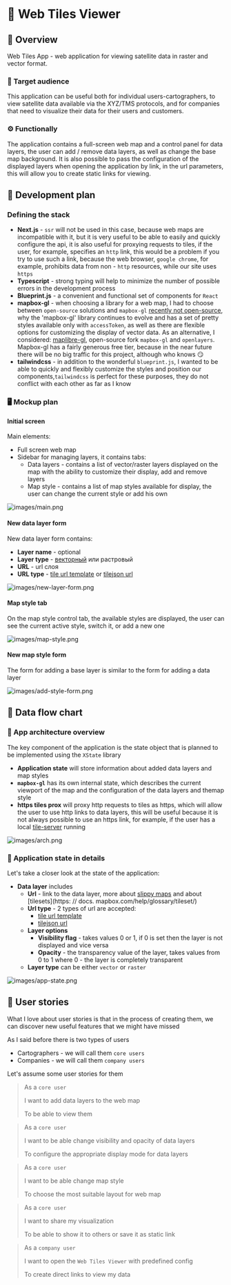 # 🧩 Web Tiles Viewer

## 🧭 Overview

Web Tiles App - web application for viewing satellite data in raster and vector format.

### 🎯 Target audience

This application can be useful both for individual users-cartographers, to view satellite data available via the XYZ/TMS protocols, and for companies that need to visualize their data for their users and customers.

### ⚙️ Functionally

The application contains a full-screen web map and a control panel for data layers, the user can add / remove data layers, as well as change the base map background. It is also possible to pass the configuration of the displayed layers when opening the application by link, in the url parameters, this will allow you to create static links for viewing.

## 📝 Development plan

### Defining the stack

- **Next.js** - `ssr` will not be used in this case, because web maps are incompatible with it, but it is very useful to be able to easily and quickly configure the api, it is also useful for proxying requests to tiles, if the user, for example, specifies an `http` link, this would be a problem if you try to use such a link, because the web browser, `google chrome`, for example, prohibits data from non - `http` resources, while our site uses `https`
- **Typescript** - strong typing will help to minimize the number of possible errors in the development process
- **Blueprint.js** - a convenient and functional set of components for `React`
- **mapbox-gl** - when choosing a library for a web map, I had to choose between `open-source` solutions and `mapbox-gl` [recently not open-source](https://wptavern.com/mapbox-gl-js-is-no-longer-open-source), why the 'mapbox-gl' library continues to evolve and has a set of pretty styles available only with `accessToken`, as well as there are flexible options for customizing the display of vector data. As an alternative, I considered: [maplibre-gl](https://github.com/malibu/malibu-gl-js), open-source fork `mapbox-gl` and `openlayers`. Mapbox-gl has a fairly generous free tier, because in the near future there will be no big traffic for this project, although who knows 😏
- **tailwindcss** - in addition to the wonderful `blueprint.js`, I wanted to be able to quickly and flexibly customize the styles and position our components,`tailwindcss` is perfect for these purposes, they do not conflict with each other as far as I know

### 🖥️ Mockup plan

#### **Initial screen**

Main elements:

- Full screen web map
- Sidebar for managing layers, it contains tabs:
  - Data layers - contains a list of vector/raster layers displayed on the map with the ability to customize their display, add and remove layers
  - Map style - contains a list of map styles available for display, the user can change the current style or add his own

![images/main.png](images/main.png)

#### New data layer form

New data layer form contains:

- **Layer name** - optional
- **Layer type** - [векторный](https://docs.mapbox.com/vector-tiles/reference/) или растровый
- **URL** - url слоя
- **URL type** - [tile url template](https://mapbox.github.io/mapbox-gl-native/macos/0.5.0/tile-url-templates.html) or [tilejson url](https://docs.mapbox.com/help/glossary/tilejson/)

![images/new-layer-form.png](images/new-layer-form.png)

#### Map style tab

On the map style control tab, the available styles are displayed, the user can see the current active style, switch it, or add a new one

![images/map-style.png](images/map-style.png)

#### New map style form

The form for adding a base layer is similar to the form for adding a data layer

![images/add-style-form.png](images/add-style-form.png)

## 🔄 Data flow chart

### 🏫 App architecture overview

The key component of the application is the state object that is planned to be implemented using the `XState` library

- **Application state** will store information about added data layers and map styles
- **`mapbox-gl`** has its own internal state, which describes the current viewport of the map and the configuration of the data layers and themap style
- **https tiles prox** will proxy http requests to tiles as https, which will allow the user to use http links to data layers, this will be useful because it is not always possible to use an https link, for example, if the user has a local [tile-server](https://www.geofabrik.de/maps/tiles.html) running

![images/arch.png](images/arch.png)

### 🔎 Application state in details

Let's take a closer look at the state of the application:

- **Data layer** includes
  - **Url** - link to the data layer, more about [slippy maps](https://developers.planet.com/tutorials/slippy-maps-101/) and about [tilesets](https: // docs. mapbox.com/help/glossary/tileset/)
  - **Url type** - 2 types of url are accepted:
    - [tile url template](https://mapbox.github.io/mapbox-gl-native/macos/0.5.0/tile-url-templates.html)
    - [tilejson url](https://docs.mapbox.com/help/glossary/tilejson/)
  - **Layer options**
    - **Visibility flag** - takes values 0 or 1, if 0 is set then the layer is not displayed and vice versa
    - **Opacity** - the transparency value of the layer, takes values from 0 to 1 where 0 - the layer is completely transparent
  - **Layer type** can be either `vector` or `raster`

![images/app-state.png](images/app-state.png)

## 💬 User stories

What I love about user stories is that in the process of creating them, we can discover new useful features that we might have missed

As I said before there is two types of users

- Cartographers - we will call them `core users`
- Companies - we will call them `company users`

Let's assume some user stories for them

> As a `core user`
>
> I want to add data layers to the web map
>
> To be able to view them

> As a `core user`
>
> I want to be able change visibility and opacity of data layers
>
> To configure the appropriate display mode for data layers

> As a `core user`
>
> I want to be able change map style
>
> To choose the most suitable layout for web map

> As a `core user`
>
> I want to share my visualization
>
> To be able to show it to others or save it as static link

> As a `company user`
>
> I want to open the `Web Tiles Viewer` with predefined config
>
> To create direct links to view my data
